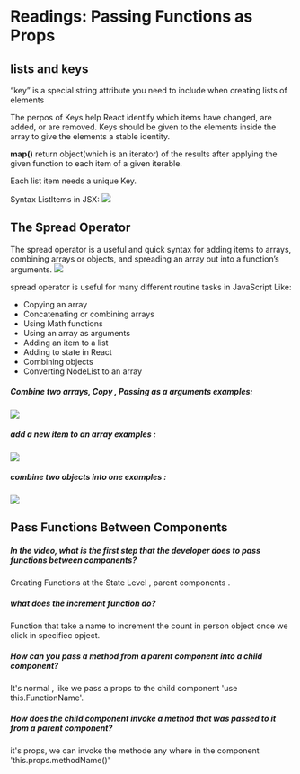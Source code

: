 # Readings: Passing Functions as Props

##  lists and keys

“key” is a special string attribute you need to include when creating lists of elements

The perpos of Keys 
 help React identify which items have changed, are added, or are removed. Keys should be given to the elements inside the array to give the elements a stable identity.

**map()**  return object(which is an iterator) of the results after applying the given function to each item of a given iterable.

Each list item needs a unique Key.

Syntax  ListItems  in JSX:
![](https://res.cloudinary.com/practicaldev/image/fetch/s--hnX3yG9g--/c_limit%2Cf_auto%2Cfl_progressive%2Cq_auto%2Cw_880/https://dev-to-uploads.s3.amazonaws.com/i/06fdjldmptmed06wxxko.PNG)



## The Spread Operator 
The spread operator is a useful and quick syntax for adding items to arrays, combining arrays or objects, and spreading an array out into a function’s arguments.
![](https://miro.medium.com/max/2000/1*24ayqOY008AvW_VmkqsYdA.png)

spread operator is useful for many different routine tasks in JavaScript Like: 
 * Copying an array
* Concatenating or combining arrays
* Using Math functions
* Using an array as arguments
* Adding an item to a list
* Adding to state in React
* Combining objects
* Converting NodeList to an array
 

 ##### Combine two arrays, Copy ,  Passing as a arguments examples:

 ![](https://miro.medium.com/max/1200/1*ck6Fs5k54T8Yv09D2dS0jA.png)

 ##### add a new item to an array examples :
 ![](https://miro.medium.com/max/1400/1*r0z2rD5B5CLC5X2WGpnPBQ.png)


 #####  combine two objects into one examples : 
 ![](https://miro.medium.com/max/1400/1*YLvRBBDPgig9cCxkxDVoXA.png)
 

##  Pass Functions Between Components
##### In the video, what is the first step that the developer does to pass functions between components?

Creating Functions at the State Level  , parent components .

#####  what does the increment function do?

Function that take  a name  to increment the count in person object
once we click in specifiec opject.

##### How can you pass a method from a parent component into a child component? 

It's normal , like we pass a props to the child component  'use this.FunctionName'.

##### How does the child component invoke a method that was passed to it from a parent component? 
it's props, we can invoke the methode any where in the component 'this.props.methodName()'
